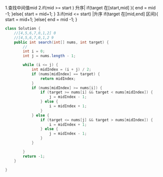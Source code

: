 1.查找中间值mid
2.if(mid >= start ) 升序|
    if(target 在[start,mid] ){
        end = mid -1;
    }else{
        start = mid+1;
    }
3.if(mid <= start) |升序
    if(target 在[mid,end] 区间){
        start = mid+1;
    }else{
        end = mid -1;
    }
```java
class Solution {
    //[4,5,6,7,0,1,2] 0
    //[4,5,6,7,0,1,2 9
    public int search(int[] nums, int target) {
        //
        int i = 0;
        int j = nums.length - 1;

        while (i <= j) {
            int midIndex = (i + j) / 2;
            if (nums[midIndex] == target) {
                return midIndex;
            }
            if (nums[midIndex] >= nums[i]) {
                if (target >= nums[i] && target < nums[midIndex]) {
                    j = midIndex - 1;
                } else {
                    i = midIndex + 1;
                }
            } else {
                if (target <= nums[j] && target > nums[midIndex]) {
                    i = midIndex + 1;
                } else {
                    j = midIndex - 1;
                }
            }

        }
        return -1;
    }

}
```